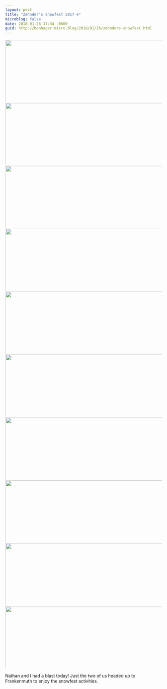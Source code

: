```yaml
---
layout: post
title: "Zehnder’s Snowfest 2017 ❄️"
microblog: false
date: 2018-01-26 17:34 -0500
guid: http://benhager.micro.blog/2018/01/26/zehnders-snowfest.html
---
```




<img src="http://hager.blog/uploads/2018/bb9fc4fdde.jpg" width="600" height="600" style="max-height: 200px; width: auto; padding: 1px;" /><img src="http://hager.blog/uploads/2018/afb42ef837.jpg" width="600" height="600" style="max-height: 200px; width: auto; padding: 1px;" /><img src="http://hager.blog/uploads/2018/376c62f6dd.jpg" width="600" height="600" style="max-height: 200px; width: auto; padding: 1px;" /><img src="http://hager.blog/uploads/2018/66df131bb2.jpg" width="600" height="600" style="max-height: 200px; width: auto; padding: 1px;" /><img src="http://hager.blog/uploads/2018/c7c52f014b.jpg" width="600" height="600" style="max-height: 200px; width: auto; padding: 1px;" /><img src="http://hager.blog/uploads/2018/fbd6b96cd5.jpg" width="600" height="600" style="max-height: 200px; width: auto; padding: 1px;" /><img src="http://hager.blog/uploads/2018/9d0c568c75.jpg" width="600" height="600" style="max-height: 200px; width: auto; padding: 1px;" /><img src="http://hager.blog/uploads/2018/33af2b698a.jpg" width="600" height="600" style="max-height: 200px; width: auto; padding: 1px;" /><img src="http://hager.blog/uploads/2018/803e795b9b.jpg" width="600" height="600" style="max-height: 200px; width: auto; padding: 1px;" /><img src="http://hager.blog/uploads/2018/3e1601fad6.jpg" width="600" height="600" style="max-height: 200px; width: auto; padding: 1px;" />

Nathan and I had a blast today! Just the two of us headed up to Frankenmuth to enjoy the snowfest activities. 





